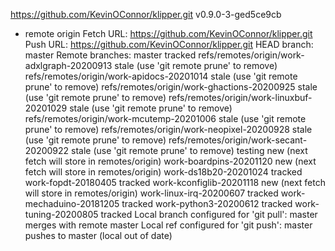 https://github.com/KevinOConnor/klipper.git
v0.9.0-3-ged5ce9cb
* remote origin
  Fetch URL: https://github.com/KevinOConnor/klipper.git
  Push  URL: https://github.com/KevinOConnor/klipper.git
  HEAD branch: master
  Remote branches:
    master                                      tracked
    refs/remotes/origin/work-adxlgraph-20200913 stale (use 'git remote prune' to remove)
    refs/remotes/origin/work-apidocs-20201014   stale (use 'git remote prune' to remove)
    refs/remotes/origin/work-ghactions-20200925 stale (use 'git remote prune' to remove)
    refs/remotes/origin/work-linuxbuf-20201029  stale (use 'git remote prune' to remove)
    refs/remotes/origin/work-mcutemp-20201006   stale (use 'git remote prune' to remove)
    refs/remotes/origin/work-neopixel-20200928  stale (use 'git remote prune' to remove)
    refs/remotes/origin/work-secant-20200922    stale (use 'git remote prune' to remove)
    testing                                     new (next fetch will store in remotes/origin)
    work-boardpins-20201120                     new (next fetch will store in remotes/origin)
    work-ds18b20-20201024                       tracked
    work-fopdt-20180405                         tracked
    work-kconfiglib-20201118                    new (next fetch will store in remotes/origin)
    work-linux-irq-20200607                     tracked
    work-mechaduino-20181205                    tracked
    work-python3-20200612                       tracked
    work-tuning-20200805                        tracked
  Local branch configured for 'git pull':
    master merges with remote master
  Local ref configured for 'git push':
    master pushes to master (local out of date)
